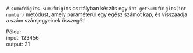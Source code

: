 A `sumofdigits.SumOfDigits` osztályban készíts egy `int getSumOfDigits(int number)` metódust, amely paraméterül egy
egész számot kap, és visszaadja a szám számjegyeinek összegét!

Példa:<br>
input: 123456 <br>
output: 21 <br>